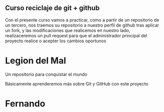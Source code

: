 ## Curso reciclaje de git + github
Con el presente curso vamos a practicar, como a partir de un repositorio de un tercero,
nos traemos su repositorio a nuestro perfil de github tras aplicar un fork, y las modificaciones
que realicemos en nuestro lado, realizaceremos un pull request para que el administrador principal
del proyecto realice o acepter los cambios oportunos

# Legion del Mal
Un repositorio para conquistar el mundo

Básicamente aprenderemos más sobre Git y GitHub con este proyecto


# Fernando



